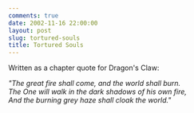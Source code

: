 ```yaml
---
comments: true
date: 2002-11-16 22:00:00
layout: post
slug: tortured-souls
title: Tortured Souls
---
```


Written as a chapter quote for Dragon's Claw:

*"The great fire shall come, and the world shall burn.<br/>
The One will walk in the dark shadows of his own fire,<br/>
And the burning grey haze shall cloak the world."*
